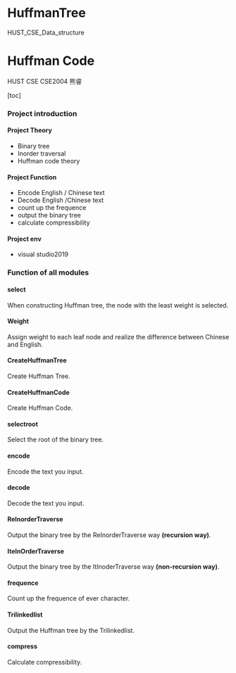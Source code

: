 # HuffmanTree
HUST_CSE_Data_structure
# Huffman Code

HUST CSE CSE2004 熊睿

[toc]

### Project introduction

#### Project Theory

- Binary tree 
- Inorder traversal
- Huffman code theory

#### Project Function

- Encode English / Chinese text
- Decode English /Chinese text
- count up  the  frequence 
- output the binary tree
- calculate compressibility

#### Project env

- visual studio2019

### Function of all modules

#### select

When constructing Huffman tree, the node with the least weight is selected.

#### Weight

Assign weight to each leaf node and realize the difference between Chinese and English.

#### CreateHuffmanTree

Create Huffman Tree.

#### CreateHuffmanCode

Create Huffman Code.

#### selectroot

Select the root of the binary tree.

#### encode

Encode the text you input.

#### decode

Decode the text you input.

#### ReInorderTraverse

Output the binary tree by the ReInorderTraverse way  **(recursion way)**.

#### IteInOrderTraverse

Output the binary tree by the ItInoderTraverse way **(non-recursion way)**.

#### frequence

Count up the frequence of ever character.

#### Trilinkedlist

Output the Huffman tree by the Trilinkedlist.

#### compress

Calculate compressibility.









#### 
